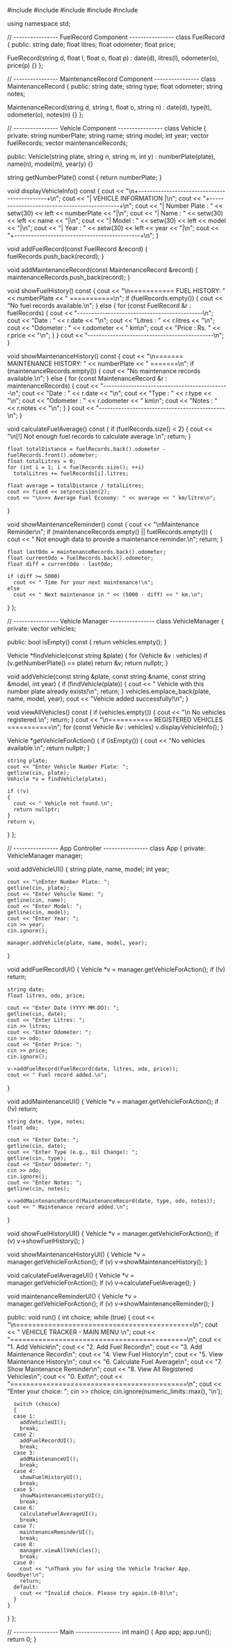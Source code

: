 #include <iostream>
#include <vector>
#include <string>
#include <limits>
#include <iomanip>

using namespace std;

// ---------------- FuelRecord Component ----------------
class FuelRecord
{
public:
  string date;
  float litres;
  float odometer;
  float price;

  FuelRecord(string d, float l, float o, float p)
      : date(d), litres(l), odometer(o), price(p) {}
};

// ---------------- MaintenanceRecord Component ----------------
class MaintenanceRecord
{
public:
  string date;
  string type;
  float odometer;
  string notes;

  MaintenanceRecord(string d, string t, float o, string n)
      : date(d), type(t), odometer(o), notes(n) {}
};

// ---------------- Vehicle Component ----------------
class Vehicle
{
private:
  string numberPlate;
  string name;
  string model;
  int year;
  vector<FuelRecord> fuelRecords;
  vector<MaintenanceRecord> maintenanceRecords;

public:
  Vehicle(string plate, string n, string m, int y)
      : numberPlate(plate), name(n), model(m), year(y) {}

  string getNumberPlate() const { return numberPlate; }

  void displayVehicleInfo() const
  {
    cout << "\n+---------------------------------------------+\n";
    cout << "|           VEHICLE INFORMATION               |\n";
    cout << "+---------------------------------------------+\n";
    cout << "| Number Plate : " << setw(30) << left << numberPlate << "|\n";
    cout << "| Name         : " << setw(30) << left << name << "|\n";
    cout << "| Model        : " << setw(30) << left << model << "|\n";
    cout << "| Year         : " << setw(30) << left << year << "|\n";
    cout << "+---------------------------------------------+\n";
  }

  void addFuelRecord(const FuelRecord &record)
  {
    fuelRecords.push_back(record);
  }

  void addMaintenanceRecord(const MaintenanceRecord &record)
  {
    maintenanceRecords.push_back(record);
  }

  void showFuelHistory() const
  {
    cout << "\n=========== FUEL HISTORY: " << numberPlate << " ===========\n";
    if (fuelRecords.empty())
    {
      cout << "No fuel records available.\n";
    }
    else
    {
      for (const FuelRecord &r : fuelRecords)
      {
        cout << "---------------------------------------------\n";
        cout << "Date     : " << r.date << "\n";
        cout << "Litres   : " << r.litres << "\n";
        cout << "Odometer : " << r.odometer << " km\n";
        cout << "Price    : Rs. " << r.price << "\n";
      }
    }
    cout << "---------------------------------------------\n";
  }

  void showMaintenanceHistory() const
  {
    cout << "\n======= MAINTENANCE HISTORY: " << numberPlate << " =======\n";
    if (maintenanceRecords.empty())
    {
      cout << "No maintenance records available.\n";
    }
    else
    {
      for (const MaintenanceRecord &r : maintenanceRecords)
      {
        cout << "---------------------------------------------\n";
        cout << "Date     : " << r.date << "\n";
        cout << "Type     : " << r.type << "\n";
        cout << "Odometer : " << r.odometer << " km\n";
        cout << "Notes    : " << r.notes << "\n";
      }
    }
    cout << "---------------------------------------------\n";
  }

  void calculateFuelAverage() const
  {
    if (fuelRecords.size() < 2)
    {
      cout << "\n[!] Not enough fuel records to calculate average.\n";
      return;
    }

    float totalDistance = fuelRecords.back().odometer - fuelRecords.front().odometer;
    float totalLitres = 0;
    for (int i = 1; i < fuelRecords.size(); ++i)
      totalLitres += fuelRecords[i].litres;

    float average = totalDistance / totalLitres;
    cout << fixed << setprecision(2);
    cout << "\n>>> Average Fuel Economy: " << average << " km/litre\n";
  }

  void showMaintenanceReminder() const
  {
    cout << "\nMaintenance Reminder\n";
    if (maintenanceRecords.empty() || fuelRecords.empty())
    {
      cout << " Not enough data to provide a maintenance reminder.\n";
      return;
    }

    float lastOdo = maintenanceRecords.back().odometer;
    float currentOdo = fuelRecords.back().odometer;
    float diff = currentOdo - lastOdo;

    if (diff >= 5000)
      cout << " Time for your next maintenance!\n";
    else
      cout << " Next maintenance in " << (5000 - diff) << " km.\n";
  }
};

// ---------------- Vehicle Manager ----------------
class VehicleManager
{
private:
  vector<Vehicle> vehicles;

public:
  bool isEmpty() const
  {
    return vehicles.empty();
  }

  Vehicle *findVehicle(const string &plate)
  {
    for (Vehicle &v : vehicles)
      if (v.getNumberPlate() == plate)
        return &v;
    return nullptr;
  }

  void addVehicle(const string &plate, const string &name, const string &model, int year)
  {
    if (findVehicle(plate))
    {
      cout << " Vehicle with this number plate already exists!\n";
      return;
    }
    vehicles.emplace_back(plate, name, model, year);
    cout << "Vehicle added successfully!\n";
  }

  void viewAllVehicles() const
  {
    if (vehicles.empty())
    {
      cout << "\n No vehicles registered.\n";
      return;
    }
    cout << "\n=========== REGISTERED VEHICLES ===========\n";
    for (const Vehicle &v : vehicles)
      v.displayVehicleInfo();
  }

  Vehicle *getVehicleForAction()
  {
    if (isEmpty())
    {
      cout << "No vehicles available.\n";
      return nullptr;
    }

    string plate;
    cout << "Enter Vehicle Number Plate: ";
    getline(cin, plate);
    Vehicle *v = findVehicle(plate);

    if (!v)
    {
      cout << " Vehicle not found.\n";
      return nullptr;
    }
    return v;
  }
};

// ---------------- App Controller ----------------
class App
{
private:
  VehicleManager manager;

  void addVehicleUI()
  {
    string plate, name, model;
    int year;

    cout << "\nEnter Number Plate: ";
    getline(cin, plate);
    cout << "Enter Vehicle Name: ";
    getline(cin, name);
    cout << "Enter Model: ";
    getline(cin, model);
    cout << "Enter Year: ";
    cin >> year;
    cin.ignore();

    manager.addVehicle(plate, name, model, year);
  }

  void addFuelRecordUI()
  {
    Vehicle *v = manager.getVehicleForAction();
    if (!v)
      return;

    string date;
    float litres, odo, price;

    cout << "Enter Date (YYYY-MM-DD): ";
    getline(cin, date);
    cout << "Enter Litres: ";
    cin >> litres;
    cout << "Enter Odometer: ";
    cin >> odo;
    cout << "Enter Price: ";
    cin >> price;
    cin.ignore();

    v->addFuelRecord(FuelRecord(date, litres, odo, price));
    cout << " Fuel record added.\n";
  }

  void addMaintenanceUI()
  {
    Vehicle *v = manager.getVehicleForAction();
    if (!v)
      return;

    string date, type, notes;
    float odo;

    cout << "Enter Date: ";
    getline(cin, date);
    cout << "Enter Type (e.g., Oil Change): ";
    getline(cin, type);
    cout << "Enter Odometer: ";
    cin >> odo;
    cin.ignore();
    cout << "Enter Notes: ";
    getline(cin, notes);

    v->addMaintenanceRecord(MaintenanceRecord(date, type, odo, notes));
    cout << " Maintenance record added.\n";
  }

  void showFuelHistoryUI()
  {
    Vehicle *v = manager.getVehicleForAction();
    if (v)
      v->showFuelHistory();
  }

  void showMaintenanceHistoryUI()
  {
    Vehicle *v = manager.getVehicleForAction();
    if (v)
      v->showMaintenanceHistory();
  }

  void calculateFuelAverageUI()
  {
    Vehicle *v = manager.getVehicleForAction();
    if (v)
      v->calculateFuelAverage();
  }

  void maintenanceReminderUI()
  {
    Vehicle *v = manager.getVehicleForAction();
    if (v)
      v->showMaintenanceReminder();
  }

public:
  void run()
  {
    int choice;
    while (true)
    {
      cout << "\n============================================\n";
      cout << "      VEHICLE TRACKER - MAIN MENU          \n";
      cout << "============================================\n";
      cout << "1. Add Vehicle\n";
      cout << "2. Add Fuel Record\n";
      cout << "3. Add Maintenance Record\n";
      cout << "4. View Fuel History\n";
      cout << "5. View Maintenance History\n";
      cout << "6. Calculate Fuel Average\n";
      cout << "7. Show Maintenance Reminder\n";
      cout << "8. View All Registered Vehicles\n";
      cout << "0. Exit\n";
      cout << "============================================\n";
      cout << "Enter your choice: ";
      cin >> choice;
      cin.ignore(numeric_limits<streamsize>::max(), '\n');

      switch (choice)
      {
      case 1:
        addVehicleUI();
        break;
      case 2:
        addFuelRecordUI();
        break;
      case 3:
        addMaintenanceUI();
        break;
      case 4:
        showFuelHistoryUI();
        break;
      case 5:
        showMaintenanceHistoryUI();
        break;
      case 6:
        calculateFuelAverageUI();
        break;
      case 7:
        maintenanceReminderUI();
        break;
      case 8:
        manager.viewAllVehicles();
        break;
      case 0:
        cout << "\nThank you for using the Vehicle Tracker App. Goodbye!\n";
        return;
      default:
        cout << "Invalid choice. Please try again.(0-8)\n";
      }
    }
  }
};

// ---------------- Main ----------------
int main()
{
  App app;
  app.run();
  return 0;
}
